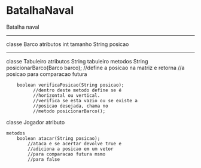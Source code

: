 # BatalhaNaval


Batalha naval

--------------------------------------------
classe Barco
    atributos
        int tamanho
        String posicao

 --------------------------------------------
classe Tabuleiro
    atributos
        String tabuleiro
    metodos 
        String posicionarBarco(Barco barco);
            //define a posicao na matriz e retorna
            //a posicao para comparacao futura

        boolean verificaPosicao(String posicao);
              //dentro deste metodo define se é      
              //horizontal ou vertical.
              //verifica se esta vazio ou se existe a          
              //posicao desejada, chama no 
              //metodo posicionarBarco();

classe Jogador
    atributo

    metodos
        boolean atacar(String posicao);
            //ataca e se acertar devolve true e 
            //adiciona a posicao em um vetor 
            //para comparacao futura msmo 
            //para false

        

   
